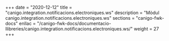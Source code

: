 +++
date        = "2020-12-12"
title       = "canigo.integration.notificacions.electroniques.ws"
description = "Mòdul canigo.integration.notificacions.electroniques.ws"
sections    = "canigo-fwk-docs"
enllac		= "/canigo-fwk-docs/documentacio-llibreries/canigo.integration.notificacions.electroniques.ws/"
weight		= 27
+++
